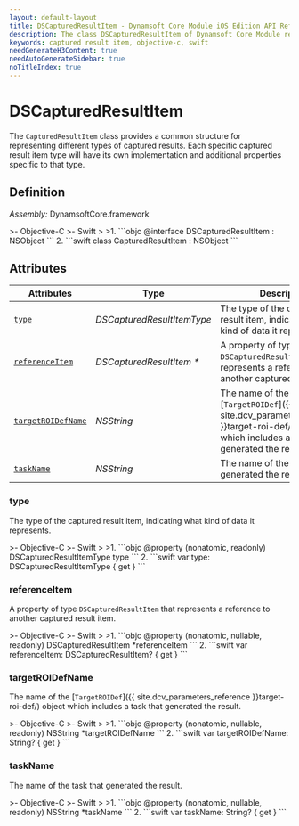 ```yaml
---
layout: default-layout
title: DSCapturedResultItem - Dynamsoft Core Module iOS Edition API Reference
description: The class DSCapturedResultItem of Dynamsoft Core Module represents an item in a captured result, such as barcode, text line, detected quad, normalized image, original image, parsed item, etc.
keywords: captured result item, objective-c, swift
needGenerateH3Content: true
needAutoGenerateSidebar: true
noTitleIndex: true
---
```


# DSCapturedResultItem

The `CapturedResultItem` class provides a common structure for representing different types of captured results. Each specific captured result item type will have its own implementation and additional properties specific to that type.

## Definition

*Assembly:* DynamsoftCore.framework

<div class="sample-code-prefix"></div>
>- Objective-C
>- Swift
>
>1. 
```objc
@interface DSCapturedResultItem : NSObject
```
2. 
```swift
class CapturedResultItem : NSObject
```

## Attributes

| Attributes | Type | Description |
| ---------- | ---- | ----------- |
| [`type`](#type) | *DSCapturedResultItemType* | The type of the captured result item, indicating what kind of data it represents. |
| [`referenceItem`](#referenceitem) | *DSCapturedResultItem \** | A property of type `DSCapturedResultItem` that represents a reference to another captured result item. |
| [`targetROIDefName`](#targetroidefname) | *NSString* | The name of the [`TargetROIDef`]({{ site.dcv_parameters_reference }}target-roi-def/) object which includes a task that generated the result. |
| [`taskName`](#taskname) | *NSString* | The name of the task that generated the result. |

### type

The type of the captured result item, indicating what kind of data it represents.

<div class="sample-code-prefix"></div>
>- Objective-C
>- Swift
>
>1. 
```objc
@property (nonatomic, readonly) DSCapturedResultItemType type
```
2. 
```swift
var type: DSCapturedResultItemType { get }
```

### referenceItem

A property of type `DSCapturedResultItem` that represents a reference to another captured result item.

<div class="sample-code-prefix"></div>
>- Objective-C
>- Swift
>
>1. 
```objc
@property (nonatomic, nullable, readonly) DSCapturedResultItem *referenceItem
```
2. 
```swift
var referenceItem: DSCapturedResultItem? { get }
```

### targetROIDefName

The name of the [`TargetROIDef`]({{ site.dcv_parameters_reference }}target-roi-def/) object which includes a task that generated the result.

<div class="sample-code-prefix"></div>
>- Objective-C
>- Swift
>
>1. 
```objc
@property (nonatomic, nullable, readonly) NSString *targetROIDefName
```
2. 
```swift
var targetROIDefName: String? { get }
```

### taskName

The name of the task that generated the result.

<div class="sample-code-prefix"></div>
>- Objective-C
>- Swift
>
>1. 
```objc
@property (nonatomic, nullable, readonly) NSString *taskName
```
2. 
```swift
var taskName: String? { get }
```
